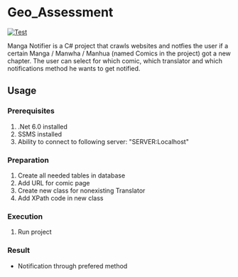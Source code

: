 # Geo_Assessment
[![Test](https://github.com/Jisatzu/Manga_Notifier/actions/workflows/CI-Test.yml/badge.svg?branch=master)](https://github.com/Jisatzu/Manga_Notifier/actions/workflows/CI-Test.yml)

Manga Notifier is a C# project that crawls websites and notfies the user if a certain Manga / Manwha / Manhua (named Comics in the project) got a new chapter. The user can select for which comic, which translator and which notifications method he wants to get notified. 

## Usage

### Prerequisites
1. .Net 6.0 installed  
2. SSMS installed
3. Ability to connect to following server: "SERVER:Localhost"

### Preparation
1. Create all needed tables in database
2. Add URL for comic page
3. Create new class for nonexisting Translator
4. Add XPath code in new class

### Execution
1. Run project

### Result  
- Notification through prefered method